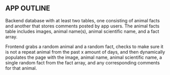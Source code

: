 ## APP OUTLINE

Backend database with at least two tables, one consisting of animal facts and another that stores comments posted by app users. The animal facts table includes images, animal name(s), animal scientific name, and a fact array.

Frontend grabs a random animal and a random fact, checks to make sure it is not a repeat animal from the past x amount of days, and then dynamically populates the page with the image, animal name, animal scientific name, a single random fact from the fact array, and any corresponding comments for that animal. 
